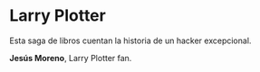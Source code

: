 # Larry Plotter

Esta saga de libros cuentan la historia de un hacker excepcional.

**Jesús Moreno**, Larry Plotter fan.
